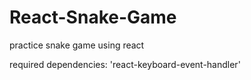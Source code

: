# React-Snake-Game
practice snake game using react

required dependencies: 'react-keyboard-event-handler'
